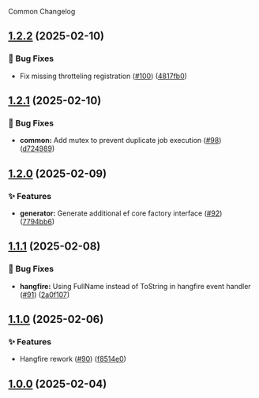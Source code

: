 Common Changelog
<a name="1.2.2"></a>
## [1.2.2](https://www.github.com/SaveApis/SaveApis.Core/releases/tag/v1.2.2) (2025-02-10)

### 🐛 Bug Fixes

* Fix missing throtteling registration ([#100](https://www.github.com/SaveApis/SaveApis.Core/issues/100)) ([4817fb0](https://www.github.com/SaveApis/SaveApis.Core/commit/4817fb0b111f807b164530d69ff0338024431400))

<a name="1.2.1"></a>
## [1.2.1](https://www.github.com/SaveApis/SaveApis.Core/releases/tag/v1.2.1) (2025-02-10)

### 🐛 Bug Fixes

* **common:** Add mutex to prevent duplicate job execution ([#98](https://www.github.com/SaveApis/SaveApis.Core/issues/98)) ([d724989](https://www.github.com/SaveApis/SaveApis.Core/commit/d72498913dbf1495021ba9f87b4544286b744011))

<a name="1.2.0"></a>
## [1.2.0](https://www.github.com/SaveApis/SaveApis.Core/releases/tag/v1.2.0) (2025-02-09)

### ✨ Features

* **generator:** Generate additional ef core factory interface ([#92](https://www.github.com/SaveApis/SaveApis.Core/issues/92)) ([7794bb6](https://www.github.com/SaveApis/SaveApis.Core/commit/7794bb6e7c88017020d48cb472ca28ea098e389e))

<a name="1.1.1"></a>
## [1.1.1](https://www.github.com/SaveApis/SaveApis.Core/releases/tag/v1.1.1) (2025-02-08)

### 🐛 Bug Fixes

* **hangfire:** Using FullName instead of ToString in hangfire event handler ([#91](https://www.github.com/SaveApis/SaveApis.Core/issues/91)) ([2a0f107](https://www.github.com/SaveApis/SaveApis.Core/commit/2a0f107d829cdc4220dc345ae079d9bc3bba8384))

<a name="1.1.0"></a>
## [1.1.0](https://www.github.com/SaveApis/SaveApis.Core/releases/tag/v1.1.0) (2025-02-06)

### ✨ Features

* Hangfire rework ([#90](https://www.github.com/SaveApis/SaveApis.Core/issues/90)) ([f8514e0](https://www.github.com/SaveApis/SaveApis.Core/commit/f8514e0fbf065deb63e335c231d87c4bb791a549))

<a name="1.0.0"></a>
## [1.0.0](https://www.github.com/SaveApis/SaveApis.Core/releases/tag/v1.0.0) (2025-02-04)

